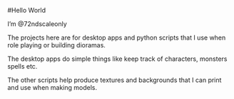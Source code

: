 #Hello World 

I’m @72ndscaleonly

The projects here are for desktop apps and python scripts that I use when role playing or building dioramas.

The desktop apps do simple things like keep track of characters, monsters spells etc.

The other scripts help produce textures and backgrounds that I can print and use when making models.


